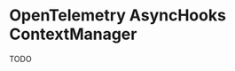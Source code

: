OpenTelemetry AsyncHooks ContextManager
======================================================

TODO
